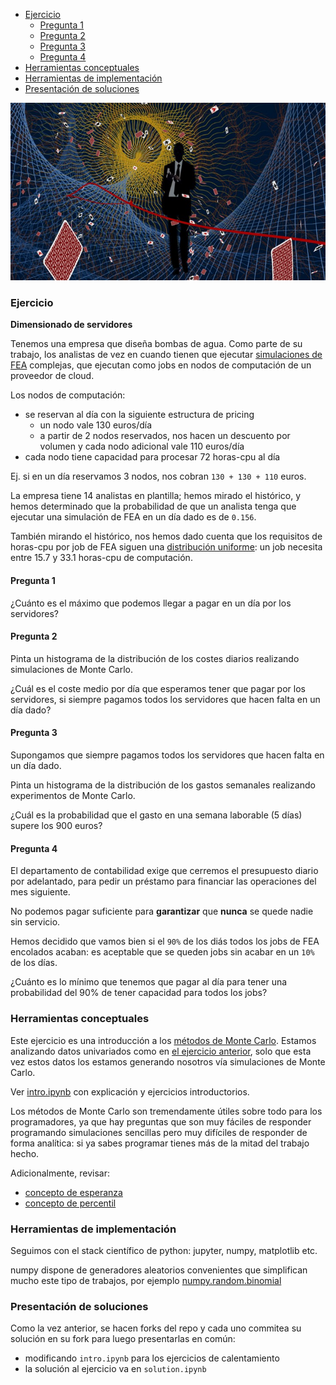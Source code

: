 * [Ejercicio](#ejercicio)
  * [Pregunta 1](#pregunta-1)
  * [Pregunta 2](#pregunta-2)
  * [Pregunta 3](#pregunta-3)
  * [Pregunta 4](#pregunta-4)
* [Herramientas conceptuales](#herramientas-conceptuales)
* [Herramientas de implementación](#herramientas-de-implementación)
* [Presentación de soluciones](#presentación-de-soluciones)

![casino_royale](casino_royale.jpg)

### Ejercicio

**Dimensionado de servidores**

Tenemos una empresa que diseña bombas de agua. Como parte de su trabajo, los analistas de vez en cuando tienen que ejecutar [simulaciones de FEA](https://en.wikipedia.org/wiki/Finite_element_method) complejas, que ejecutan como jobs en nodos de computación de un proveedor de cloud.

Los nodos de computación:
* se reservan al día con la siguiente estructura de pricing
  * un nodo vale 130 euros/día
  * a partir de 2 nodos reservados, nos hacen un descuento por volumen y cada nodo adicional vale 110 euros/día
* cada nodo tiene capacidad para procesar 72 horas-cpu al día

Ej. si en un día reservamos 3 nodos, nos cobran `130 + 130 + 110` euros.

La empresa tiene 14 analistas en plantilla; hemos mirado el histórico, y hemos determinado que la probabilidad de que un analista tenga que ejecutar una simulación de FEA en un día dado es de `0.156`.

También mirando el histórico, nos hemos dado cuenta que los requisitos de horas-cpu por job de FEA siguen una [distribución uniforme](https://en.wikipedia.org/wiki/Uniform_distribution_(continuous)): un job necesita entre 15.7 y 33.1 horas-cpu de computación.

#### Pregunta 1

¿Cuánto es el máximo que podemos llegar a pagar en un día por los servidores?

#### Pregunta 2

Pinta un histograma de la distribución de los costes diarios realizando simulaciones de Monte Carlo.

¿Cuál es el coste medio por día que esperamos tener que pagar por los servidores, si siempre pagamos todos los servidores que hacen falta en un día dado?

#### Pregunta 3

Supongamos que siempre pagamos todos los servidores que hacen falta en un día dado.

Pinta un histograma de la distribución de los gastos semanales realizando experimentos de Monte Carlo.

¿Cuál es la probabilidad que el gasto en una semana laborable (5 días) supere los 900 euros?

#### Pregunta 4

El departamento de contabilidad exige que cerremos el presupuesto diario por adelantado, para pedir un préstamo para financiar las operaciones del mes siguiente.

No podemos pagar suficiente para **garantizar** que **nunca** se quede nadie sin servicio.

Hemos decidido que vamos bien si el `90%` de los diás todos los jobs de FEA encolados acaban: es aceptable que se queden jobs sin acabar en un `10%` de los días.

¿Cuánto es lo mínimo que tenemos que pagar al día para tener una probabilidad del 90% de tener capacidad para todos los jobs?

### Herramientas conceptuales

Este ejercicio es una introducción a los [métodos de Monte Carlo](https://en.wikipedia.org/wiki/Monte_Carlo_method). Estamos analizando datos univariados como en [el ejercicio anterior](../datos_univariados_1), solo que esta vez estos datos los estamos generando nosotros vía simulaciones de Monte Carlo.

Ver [intro.ipynb](intro.ipynb) con explicación y ejercicios introductorios.

Los métodos de Monte Carlo son tremendamente útiles sobre todo para los programadores, ya que hay preguntas que son muy fáciles de responder programando simulaciones sencillas pero muy difíciles de responder de forma analítica: si ya sabes programar tienes más de la mitad del trabajo hecho.

Adicionalmente, revisar:

* [concepto de esperanza](https://en.wikipedia.org/wiki/Expected_value)
* [concepto de percentil](https://en.wikipedia.org/wiki/Percentile)

### Herramientas de implementación

Seguimos con el stack científico de python: jupyter, numpy, matplotlib etc.

numpy dispone de generadores aleatorios convenientes que simplifican mucho este tipo de trabajos, por ejemplo [numpy.random.binomial](https://numpy.org/doc/stable/reference/random/generated/numpy.random.binomial.html)

### Presentación de soluciones

Como la vez anterior, se hacen forks del repo y cada uno commitea su solución en su fork para luego presentarlas en común:
* modificando `intro.ipynb` para los ejercicios de calentamiento
* la solución al ejercicio va en `solution.ipynb`
